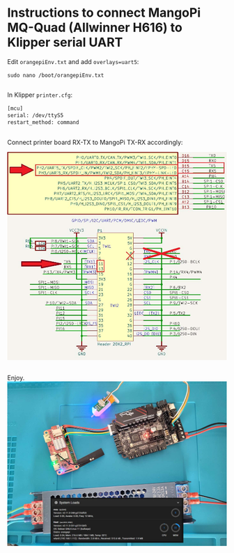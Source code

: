 # Instructions to connect MangoPi MQ-Quad (Allwinner H616) to Klipper serial UART
Edit `orangepiEnv.txt` and add `overlays=uart5`:
```
sudo nano /boot/orangepiEnv.txt
```
## 
In Klipper `printer.cfg`:
``` 
[mcu]
serial: /dev/ttyS5
restart_method: command
```
## 
Connect printer board RX-TX to MangoPi TX-RX accordingly:

![Wiring](pic1.jpg)
##
Enjoy.
![Wiring](pic2.jpg)
